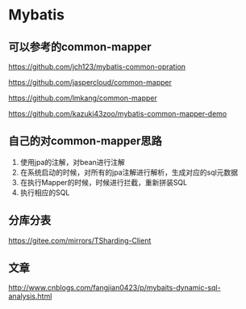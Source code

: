 # Mybatis

## 可以参考的common-mapper

https://github.com/jch123/mybatis-common-opration

https://github.com/jaspercloud/common-mapper

https://github.com/lmkang/common-mapper

https://github.com/kazuki43zoo/mybatis-common-mapper-demo


## 自己的对common-mapper思路

1. 使用jpa的注解，对bean进行注解
2. 在系统启动的时候，对所有的jpa注解进行解析，生成对应的sql元数据
3. 在执行Mapper的时候，时候进行拦截，重新拼装SQL
4. 执行相应的SQL


## 分库分表

https://gitee.com/mirrors/TSharding-Client


## 文章

http://www.cnblogs.com/fangjian0423/p/mybaits-dynamic-sql-analysis.html
